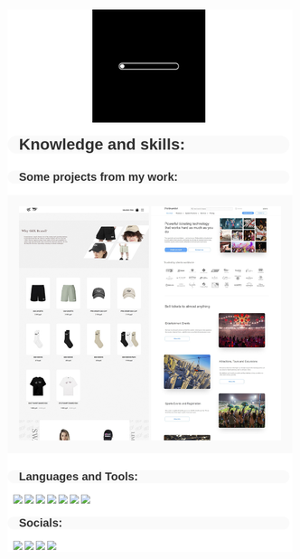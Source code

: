 <html>
<head>
<meta charset="UTF-8">
</head>
<body style="margin: 10px;">
<div style="background-color: white;">
<div background-color = "rgb(1, 1, 1);">
<img style="height: 200px; margin-left: 150px;" src="giphy (1).gif">
</div>
<div style="color: rgb(50, 50, 50); font-size: 28px;font-family: Arial; font-weight: bold; width: 95%; background-color: rgb(250, 250, 250); padding-left: 20px; border-radius: 20px; margin-top: 20px;">Knowledge and skills:</div>
<div style="font-family: Arial; font-size: 20px; font-weight: bold; margin-bottom: 20px; color: rgb(50, 50, 50); background-color: rgb(250, 250, 250); padding-left: 20px; width: 95%; border-radius: 20px; margin-top: 30px;">Some projects from my work:</div>
<div style="text-align: center; background-color: rgb(250, 250, 250); padding-top: 20px; padding-bottom: 20px; border-radius; 30px;">
<img style="width: 230px;" src="gensyxa-github.jpg">
<img style="width: 230px;" src="Platinum.github.jpg">
</div>
<div style="margin-top: 30px;">
<div style="font-family: Arial; font-size: 20px; font-weight: bold; margin-bottom: 20px; color: rgb(50, 50, 50); background-color: rgb(250, 250, 250); padding-left: 20px; width: 95%; border-radius: 20px;">Languages and Tools:</div>
<div style="padding-left: 10px; padding-right: 10px;">
<img src="https://img.shields.io/badge/-HTML5-yellow?style=for-the-badge&logo=HTML5&logoColor=">
<img src="https://img.shields.io/badge/-CSS3-yellow?style=for-the-badge&logo=CSS3&logoColor=blue">
<img src="https://img.shields.io/badge/-JavaScript-yellow?style=for-the-badge&logo=JavaScript&logoColor=">
<img src="https://img.shields.io/badge/-ADOBE PHOTSHOP-yellow?style=for-the-badge&logo=adobephotoshop&logoColor=">
<img src="https://img.shields.io/badge/-FIGMA-yellow?style=for-the-badge&logo=Figma&logoColor=">
<img src="https://img.shields.io/badge/-tilda-yellow?style=for-the-badge&logo=TildaPublishing&logoColor=">
<img src="https://img.shields.io/badge/-SQL-yellow?style=for-the-badge&logo=sql&logoColor=">
</div>
</div>
<div style="font-family: Arial; font-size: 20px; font-weight: bold; margin-bottom: 20px; color: rgb(50, 50, 50); background-color: rgb(250, 250, 250); padding-left: 20px; width: 95%; border-radius: 20px; margin-top: 20px;">Socials:</div>
<div style="padding-left: 10px; padding-right: 10px;">
<img style="cursor: pointer;" src="https://img.shields.io/badge/-Telegram-yellow?style=for-the-badge&logo=telegram&logoColor=">
<img style="cursor: pointer;" src="https://img.shields.io/badge/-Instagram-yellow?style=for-the-badge&logo=instagram&logoColor=">
<img style="cursor: pointer;" src="https://img.shields.io/badge/-Telegram-yellow?style=for-the-badge&logo=telegram&logoColor=">
<img style="cursor: pointer;" src="https://img.shields.io/badge/-Codewars-yellow?style=for-the-badge&logo=Codewars&logoColor=">
</div>
</div>
</body>
</html>
